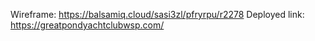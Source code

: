 Wireframe:  https://balsamiq.cloud/sasi3zl/pfryrpu/r2278
Deployed link: https://greatpondyachtclubwsp.com/
